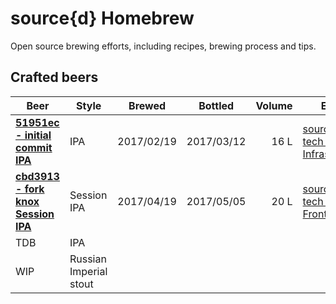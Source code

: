 # source{d} Homebrew

Open source brewing efforts, including recipes, brewing process and tips.

## Crafted beers

| Beer          | Style | Brewed     | Bottled      | Volume | Event |
|---------------|-------|------------|--------------|-------:|-------|
| [__51951ec - initial commit IPA__](https://github.com/src-d/homebrew/blob/master/recipes/initial-commit-ipa.md) | IPA |  2017/02/19 | 2017/03/12   | 16 L| [source{d} tech talks - Infrastructure](http://talks.sourced.tech/infra-2017) |
| [__cbd3913 - fork knox Session IPA__](https://github.com/src-d/homebrew/blob/master/recipes/fork-knox-ipa.md)    | Session IPA |  2017/04/19 | 2017/05/05   | 20 L | [source{d} tech talks - Frontend ]()|
| TDB | IPA | | | | |
| WIP | Russian Imperial stout | | | | | |
